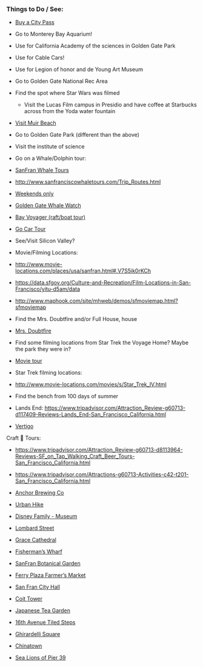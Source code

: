 ### Things to Do / See:

- [Buy a City Pass](https://www.tripadvisor.com/AttractionProductDetail?product=2640SFO_TR&d=527436&aidSuffix=xsell&partner=Viator)
 - Go to Monterey Bay Aquarium!
 - Use for California Academy of the sciences in Golden Gate Park
 - Use for Cable Cars!
 - Use for Legion of honor and de Young Art Museum

- Go to Golden Gate National Rec Area
- Find the spot where Star Wars was filmed
  - Visit the Lucas Film campus in Presidio and have coffee at Starbucks across from the Yoda water fountain
- [Visit Muir Beach](https://www.tripadvisor.com/AttractionProductDetail?product=2660SFOMUI1&d=124638&aidSuffix=xsell&partner=Viator) 
- Go to Golden Gate Park (different than the above)
- Visit the institute of science
- Go on a Whale/Dolphin tour:
 - [SanFran Whale Tours](http://www.sanfranciscowhaletours.com/)
  - http://www.sanfranciscowhaletours.com/Trip_Routes.html
 - [Weekends only](http://www.oceanicsociety.org/whale-watching/farallons)
 - [Golden Gate Whale Watch](https://www.sfbaywhalewatching.com/about-us.html) 
 - [Bay Voyager (raft/boat tour)](https://www.tripadvisor.com/Attraction_Review-g60713-d3171289-Reviews-Bay_Voyager-San_Francisco_California.html) 

- [Go Car Tour](https://www.tripadvisor.com/AttractionProductDetail?product=3472GOCAR&d=562111&aidSuffix=xsell&partner=Viator) 

- See/Visit Silicon Valley?

- Movie/Filming Locations:
 - http://www.movie-locations.com/places/usa/sanfran.html#.V7S5ik0rKCh 
 - https://data.sfgov.org/Culture-and-Recreation/Film-Locations-in-San-Francisco/yitu-d5am/data
 - http://www.maphook.com/site/mhweb/demos/sfmoviemap.html?sfmoviemap 
 - Find the Mrs. Doubtfire and/or Full House, house
  - [Mrs. Doubtfire](http://www.movie-locations.com/movies/m/mrsdoubtfire.html#.V7S5rk0rKCg)
 - Find some filming locations from Star Trek the Voyage Home? Maybe the park they were in?
 - [Movie tour](https://www.tripadvisor.com/Attraction_Review-g60713-d797856-Reviews-San_Francisco_Movie_Tours-San_Francisco_California.html)
 - Star Trek filming locations:
  - http://www.movie-locations.com/movies/s/Star_Trek_IV.html 
  - Find the bench from 100 days of summer
  - Lands End: https://www.tripadvisor.com/Attraction_Review-g60713-d117409-Reviews-Lands_End-San_Francisco_California.html
  - [Vertigo](http://www.sfgate.com/entertainment/article/Vertigo-s-San-Francisco-locations-3277933.php)

Craft :beer: Tours: 
 - https://www.tripadvisor.com/Attraction_Review-g60713-d8113964-Reviews-SF_on_Tap_Walking_Craft_Beer_Tours-San_Francisco_California.html 
 - https://www.tripadvisor.com/Attractions-g60713-Activities-c42-t201-San_Francisco_California.html 
 - [Anchor Brewing Co](https://www.tripadvisor.com/Attraction_Review-g60713-d1009199-Reviews-Anchor_Brewing_Company-San_Francisco_California.html)

- [Urban Hike](https://www.tripadvisor.com/AttractionProductDetail?product=6032JUNGLE&d=105363&aidSuffix=xsell&partner=Viator)
- [Disney Family - Museum](https://www.tripadvisor.com/Attraction_Review-g60713-d1556974-Reviews-Walt_Disney_Family_Museum-San_Francisco_California.html)
- [Lombard Street](https://www.tripadvisor.com/Attraction_Review-g60713-d106232-Reviews-Lombard_Street-San_Francisco_California.html)
- [Grace Cathedral](https://www.tripadvisor.com/Attraction_Review-g60713-d116450-Reviews-Grace_Cathedral-San_Francisco_California.html)
- [Fisherman’s Wharf](https://www.tripadvisor.com/Attraction_Review-g60713-d108678-Reviews-Fisherman_s_Wharf-San_Francisco_California.html)
- [SanFran Botanical Garden](https://www.tripadvisor.com/Attraction_Review-g60713-d104952-Reviews-San_Francisco_Botanical_Garden-San_Francisco_California.html) 
- [Ferry Plaza Farmer’s Market](https://www.tripadvisor.com/Attraction_Review-g60713-d282299-Reviews-Ferry_Plaza_Farmer_s_Market-San_Francisco_California.html)
- [San Fran City Hall](https://www.tripadvisor.com/Attraction_Review-g60713-d144407-Reviews-San_Francisco_City_Hall-San_Francisco_California.html)
- [Coit Tower](https://www.tripadvisor.com/Attraction_Review-g60713-d104674-Reviews-Coit_Tower-San_Francisco_California.html)
- [Japanese Tea Garden](https://www.tripadvisor.com/Attraction_Review-g60713-d142415-Reviews-Japanese_Tea_Garden-San_Francisco_California.html)
- [16th Avenue Tiled Steps](https://www.tripadvisor.com/Attraction_Review-g60713-d3440316-Reviews-16th_Avenue_Tiled_Steps-San_Francisco_California.html)
- [Ghirardelli Square](https://www.tripadvisor.com/Attraction_Review-g60713-d104680-Reviews-Ghirardelli_Square-San_Francisco_California.html)
- [Chinatown](https://www.tripadvisor.com/Attraction_Review-g60713-d108679-Reviews-Chinatown-San_Francisco_California.html)
- [Sea Lions of Pier 39](https://www.tripadvisor.com/Attraction_Review-g60713-d6352219-Reviews-Sea_Lion_Center-San_Francisco_California.html)

